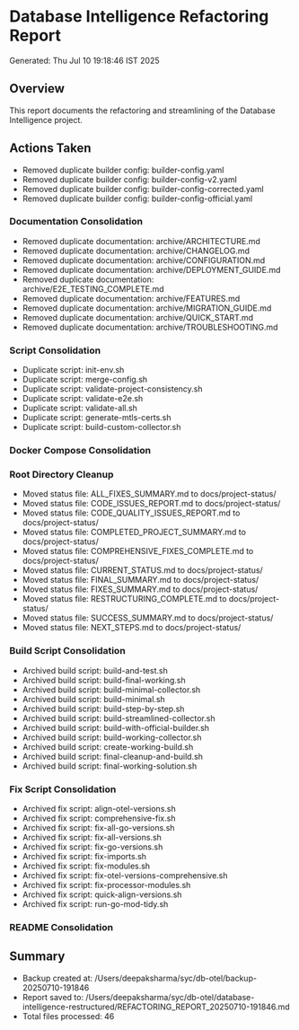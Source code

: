 # Database Intelligence Refactoring Report
Generated: Thu Jul 10 19:18:46 IST 2025

## Overview
This report documents the refactoring and streamlining of the Database Intelligence project.

## Actions Taken

- Removed duplicate builder config: builder-config.yaml
- Removed duplicate builder config: builder-config-v2.yaml
- Removed duplicate builder config: builder-config-corrected.yaml
- Removed duplicate builder config: builder-config-official.yaml
### Documentation Consolidation
- Removed duplicate documentation: archive/ARCHITECTURE.md
- Removed duplicate documentation: archive/CHANGELOG.md
- Removed duplicate documentation: archive/CONFIGURATION.md
- Removed duplicate documentation: archive/DEPLOYMENT_GUIDE.md
- Removed duplicate documentation: archive/E2E_TESTING_COMPLETE.md
- Removed duplicate documentation: archive/FEATURES.md
- Removed duplicate documentation: archive/MIGRATION_GUIDE.md
- Removed duplicate documentation: archive/QUICK_START.md
- Removed duplicate documentation: archive/TROUBLESHOOTING.md
### Script Consolidation
- Duplicate script: init-env.sh
- Duplicate script: merge-config.sh
- Duplicate script: validate-project-consistency.sh
- Duplicate script: validate-e2e.sh
- Duplicate script: validate-all.sh
- Duplicate script: generate-mtls-certs.sh
- Duplicate script: build-custom-collector.sh
### Docker Compose Consolidation
### Root Directory Cleanup
- Moved status file: ALL_FIXES_SUMMARY.md to docs/project-status/
- Moved status file: CODE_ISSUES_REPORT.md to docs/project-status/
- Moved status file: CODE_QUALITY_ISSUES_REPORT.md to docs/project-status/
- Moved status file: COMPLETED_PROJECT_SUMMARY.md to docs/project-status/
- Moved status file: COMPREHENSIVE_FIXES_COMPLETE.md to docs/project-status/
- Moved status file: CURRENT_STATUS.md to docs/project-status/
- Moved status file: FINAL_SUMMARY.md to docs/project-status/
- Moved status file: FIXES_SUMMARY.md to docs/project-status/
- Moved status file: RESTRUCTURING_COMPLETE.md to docs/project-status/
- Moved status file: SUCCESS_SUMMARY.md to docs/project-status/
- Moved status file: NEXT_STEPS.md to docs/project-status/
### Build Script Consolidation
- Archived build script: build-and-test.sh
- Archived build script: build-final-working.sh
- Archived build script: build-minimal-collector.sh
- Archived build script: build-minimal.sh
- Archived build script: build-step-by-step.sh
- Archived build script: build-streamlined-collector.sh
- Archived build script: build-with-official-builder.sh
- Archived build script: build-working-collector.sh
- Archived build script: create-working-build.sh
- Archived build script: final-cleanup-and-build.sh
- Archived build script: final-working-solution.sh
### Fix Script Consolidation
- Archived fix script: align-otel-versions.sh
- Archived fix script: comprehensive-fix.sh
- Archived fix script: fix-all-go-versions.sh
- Archived fix script: fix-all-versions.sh
- Archived fix script: fix-go-versions.sh
- Archived fix script: fix-imports.sh
- Archived fix script: fix-modules.sh
- Archived fix script: fix-otel-versions-comprehensive.sh
- Archived fix script: fix-processor-modules.sh
- Archived fix script: quick-align-versions.sh
- Archived fix script: run-go-mod-tidy.sh
### README Consolidation

## Summary
- Backup created at: /Users/deepaksharma/syc/db-otel/backup-20250710-191846
- Report saved to: /Users/deepaksharma/syc/db-otel/database-intelligence-restructured/REFACTORING_REPORT_20250710-191846.md
- Total files processed: 46
